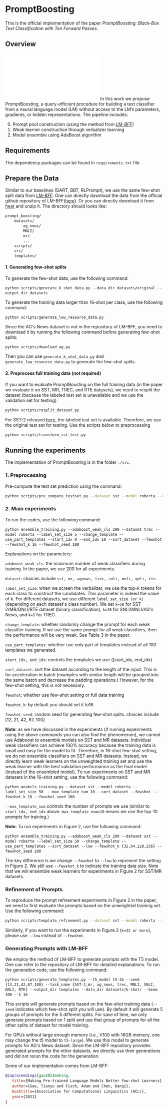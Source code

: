 # PromptBoosting
This is the official implementation of the paper *PromptBoosting: Black-Box Text Classification with Ten Forward Passes*.

## Overview
![](./overview.pdf)
In this work we propose PromptBoosting, a query-efficient procedure for building a text classifier from a neural language model (LM) without access to the LM’s parameters, gradients, or hidden representations. The pipeline includes:

0. Prompt pool construction (using the method from [LM-BFF](https://arxiv.org/pdf/2012.15723.pdf))
1. Weak learner construction through verbalizer learning
2. Model ensemble using AdaBoost algorithm



## Requirements
The dependency packages can be found in `requirements.txt` file.

## Prepare the Data
Similar to our baselines (DART, BBT, RLPrompt), we use the same few-shot split data from [LM-BFF](https://arxiv.org/pdf/2012.15723.pdf). One can directly download the data from the official github repository of LM-BFF([here](https://github.com/princeton-nlp/LM-BFF)).
Or you can directly download it from [hear](https://drive.google.com/file/d/1GKzx-NqWovGB8V2KO3Qmw0yufqTgf0X1/view?usp=sharing) and unzip it. The directory should looks like:
```
prompt_boosting/
    datasets/
        ag_news/
        MNLI/
        mr/
        ...
    scripts/
    src/
    templates/
```

#### 1. Generating few-shot splits
To generate the few-shot data, use the following command:
```{sh}
python scripts/generate_k_shot_data.py --data_dir datasets/original --output_dir datasets
```
To generate the training data larger than 16-shot per class, use the following command:
```{sh}
python scripts/generate_low_resource_data.py
```

Since the AG's News dataset is not in the repository of LM-BFF, you need to download it by running the following command before generating few-shot splits:
```sh
python scripts/download_ag.py
```
Then you can use `generate_k_shot_data.py` and  `generate_low_resource_data.py` to generate the few-shot splits.

#### 2. Preprocess full training data (not required)
If you want to evaluate PromptBoosting on the full training data (in the paper we evaluate it on SST, MR, TREC, and RTE datasets), we need to resplit the dataset (because the labeled test set is unavailable and we use the validation set for testing). 
```sh
python scripts/resplit_dataset.py
```
For SST-2 released [here](https://nlp.stanford.edu/sentiment/), the labeled test set is available. Therefore, we use the original test set for testing. Use the scripts below to preprocessing
```sh
python scripts/transform_sst_test.py
```



## Running the experiments
The implementation of PromptBoosting is in the folder `./src`. 

### 1. Preprocessing
Pre-compute the test set prediction using the command:
```sh
python scripts/pre_compute_testset.py --dataset sst --model roberta --use_part_template --start_idx 0 --end_idx 10 --sort_dataset --fewshot --fewshot_k 16 --fewshot_seed 13 
```
### 2. Main experiments
To run the codes, use the following command:
```{sh}
python ensemble_training.py --adaboost_weak_cls 200 --dataset trec --model roberta --label_set_size 5 --change_template --use_part_templates --start_idx 0 --end_idx 10 --sort_dataset --fewshot --fewshot_k 16 --fewshot_seed 100
```
Explanations on the parameters:

`adaboost_weak_cls`: the maximum number of weak classifiers during training. In the paper, we use 200 for all experiments.

`dataset`: choices include `sst, mr, agnews, trec, snli, mnli, qnli, rte`.

`label_set_size`: when we screen the verbalizer, we use the top-k tokens for each class to construct the candidates. This parameter is indeed the value of k. For different datasets, we use different `label_set_size (or k)` (depending on each dataset's class number). We set `k=50` for SST-2/MR/QNLI/RTE dataset (binary classification), `k=10` for SNLI/MNLI/AG's News, and `k=5` for TREC.

`change_template`: whether randomly change the prompt for each weak classifier training. If we use the same prompt for all weak classifiers, then the performance will be very weak. See Table 3 in the paper.

`use_part_templates`: whether use only part of templates instead of all 100 templates we generated.

`start_idx, end_idx`: controls the templates we use ([start_idx, end_idx)

`sort_dataset`: sort the dataset according to the length of the input. This is for acceleration in batch (examples with similar length will be grouped into the same batch and decrease the padding operations.) However, for the few-shot setting, this is not necessary.

`fewshot`: whether use few-shot setting or full data training

`fewshot_k`: by default you should set it to16.

`fewshot_seed`: random seed for generating few-shot splits. choices include [12, 21, 42, 87, 100]

**Note**: as we have discussed in the experiments (if running experiments using the above commands you can also find the phenomenon), we cannot use Adaboost to ensemble models on SST and MR datasets. Individual weak classifiers can achieve 100% accuracy because the training data is small and easy for the model to fit. Therefore, in 16-shot few-shot setting, we do not ensemble classifiers on SST and MR datasets. Instead, we directly learn weak learners on the unweighted training set and use the weak learner with the best validation performance as the final model (instead of the ensembled model). To run experiments on SST and MR datasets in the 16-shot setting, use the following command:

```{sh}
python weakcls_training.py --dataset sst --model roberta --label_set_size 50  --max_template_num 10 --sort_dataset --fewshot --fewshot_k 16 --fewshot_seed 100
```
`--max_template_num` controls the number of prompts we use (similar to `start_idx, end_idx` above. `max_template_num=10` means we use the top-10 prompts for training.)

**Note**: To run experiments in Figure 2, use the following command:

```
python ensemble_training.py --adaboost_weak_cls 200 --dataset sst --model roberta --label_set_size 50 --change_template --use_part_templates --sort_dataset --low --fewshot_k {32,64,128,256} --fewshot_seed 100
```
The key difference is we change `--fewshot` to `--low` to represent the setting in Figure 2. We still use `--fewshot_k` to indicate the training data size. Note that we will ensemble weak learners for experiments in Figure 2 for SST/MR datasets. 


### Refinement of Prompts
To reproduce the prompt refinement experiments in Figure 2 in the paper, we need to first evaluate the prompts based on the unweighted training set. Use the following command:
```sh
python scripts/template_refinement.py --dataset sst --model roberta --label_set_size 50 --{fewshot/low} --fewshot_k {16,32,64,128,256} --fewshot_seed {13,21,42,87,100}
```
Similarly, if you want to run the experiments in Figure 2 (`k=32 or more`), please use `--low` instead of  `--fewshot`.

### Generating Prompts with LM-BFF
We employ the method of LM-BFF to generate prompts with the T5 model. One can refer to the repository of LM-BFF for detailed explanations. To run the generation code, use the following command:
```{sh}
python scripts/generate_templates.py --t5_model t5-3b --seed {13,21,42,87,100} --task_name {SST-2,mr, ag_news, trec, MNLI, SNLI, QNLI, RTE} --output_dir templates --data_dir datasets/k-shot/ --beam 100 --k 16
```
This scripts will generate prompts based on the few-shot training data (`--seed` indicates which few-shot split you will use). By default it will generate 5 groups of prompts for the 5 different splits. For save of time, we only generate prompts based on 1 split and use that group of prompts for all the other splits of dataset for model training.

For GPUs without large enough memory (*i.e.*, V100 with 16GB memory, one may change the t5 model to `t5-large`). We use this model to generate prompts for AG's News dataset. Since the LM-BFF repository provides generated prompts for the other datasets, we directly use their generations and did not rerun the code for the generation.



Some of our implementation comes from LM-BFF:
```bibtex
@inproceedings{gao2021making,
   title={Making Pre-trained Language Models Better Few-shot Learners},
   author={Gao, Tianyu and Fisch, Adam and Chen, Danqi},
   booktitle={Association for Computational Linguistics (ACL)},
   year={2021}
}
```

